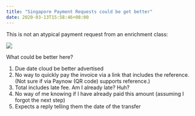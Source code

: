 ```yaml
---
title: "Singapore Payment Requests could be get better"
date: 2020-03-13T15:58:46+08:00
---
```


This is not an atypical payment request from an enrichment class:

<img src="https://s.natalian.org/2020-03-13/invoice.png">

What could be better here?

1. Due date cloud be better advertised
2. No way to quickly pay the invoice via a link that includes the reference. (Not sure if via Paynow (QR code) supports reference.)
3. Total includes late fee. Am I already late? Huh?
4. No way of me knowing if I have already paid this amount (assuming I forgot the next step)
5. Expects a reply telling them the date of the transfer
